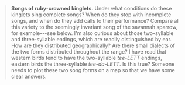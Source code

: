 > **Songs of ruby-crowned kinglets.** Under what conditions do these
> kinglets sing complete songs? When do they stop with incomplete songs,
> and when do they add calls to their performance? Compare all this
> variety to the seemingly invariant song of the savannah sparrow, for
> example---see below. I'm also curious about those two-syllable and
> three-syllable endings, which are readily distinguished by ear. How
> are they distributed geographically? Are there small dialects of the
> two forms distributed throughout the range? I have read that western
> birds tend to have the two-syllable *tee-LETT* endings, eastern birds
> the three-syllable *tee-da-LETT*. Is this true? Someone needs to plot
> these two song forms on a map so that we have some clear answers.
